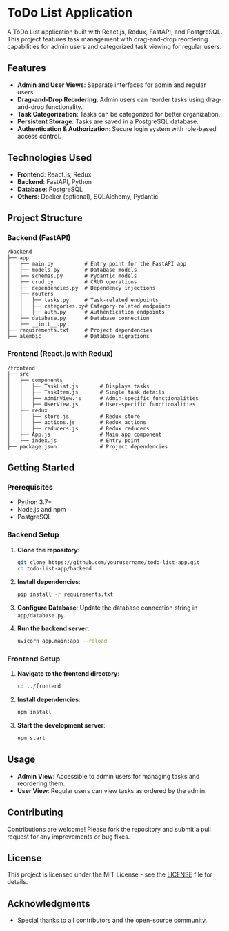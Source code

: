 # ToDo List Application

A ToDo List application built with React.js, Redux, FastAPI, and PostgreSQL. This project features task management with drag-and-drop reordering capabilities for admin users and categorized task viewing for regular users.

## Features

- **Admin and User Views**: Separate interfaces for admin and regular users.
- **Drag-and-Drop Reordering**: Admin users can reorder tasks using drag-and-drop functionality.
- **Task Categorization**: Tasks can be categorized for better organization.
- **Persistent Storage**: Tasks are saved in a PostgreSQL database.
- **Authentication & Authorization**: Secure login system with role-based access control.

## Technologies Used

- **Frontend**: React.js, Redux
- **Backend**: FastAPI, Python
- **Database**: PostgreSQL
- **Others**: Docker (optional), SQLAlchemy, Pydantic

## Project Structure

### Backend (FastAPI)

```
/backend
├── app
│   ├── main.py          # Entry point for the FastAPI app
│   ├── models.py        # Database models
│   ├── schemas.py       # Pydantic models
│   ├── crud.py          # CRUD operations
│   ├── dependencies.py  # Dependency injections
│   ├── routers
│   │   ├── tasks.py     # Task-related endpoints
│   │   ├── categories.py# Category-related endpoints
│   │   ├── auth.py      # Authentication endpoints
│   ├── database.py      # Database connection
│   ├── __init__.py
├── requirements.txt     # Project dependencies
├── alembic              # Database migrations
```

### Frontend (React.js with Redux)

```
/frontend
├── src
│   ├── components
│   │   ├── TaskList.js       # Displays tasks
│   │   ├── TaskItem.js       # Single task details
│   │   ├── AdminView.js      # Admin-specific functionalities
│   │   ├── UserView.js       # User-specific functionalities
│   ├── redux
│   │   ├── store.js          # Redux store
│   │   ├── actions.js        # Redux actions
│   │   ├── reducers.js       # Redux reducers
│   ├── App.js                # Main app component
│   ├── index.js              # Entry point
├── package.json              # Project dependencies
```

## Getting Started

### Prerequisites

- Python 3.7+
- Node.js and npm
- PostgreSQL

### Backend Setup

1. **Clone the repository**:

   ```bash
   git clone https://github.com/yourusername/todo-list-app.git
   cd todo-list-app/backend
   ```

2. **Install dependencies**:

   ```bash
   pip install -r requirements.txt
   ```

3. **Configure Database**:
   Update the database connection string in `app/database.py`.

4. **Run the backend server**:

   ```bash
   uvicorn app.main:app --reload
   ```

### Frontend Setup

1. **Navigate to the frontend directory**:

   ```bash
   cd ../frontend
   ```

2. **Install dependencies**:

   ```bash
   npm install
   ```

3. **Start the development server**:

   ```bash
   npm start
   ```

## Usage

- **Admin View**: Accessible to admin users for managing tasks and reordering them.
- **User View**: Regular users can view tasks as ordered by the admin.

## Contributing

Contributions are welcome! Please fork the repository and submit a pull request for any improvements or bug fixes.

## License

This project is licensed under the MIT License - see the [LICENSE](LICENSE) file for details.

## Acknowledgments

- Special thanks to all contributors and the open-source community.
